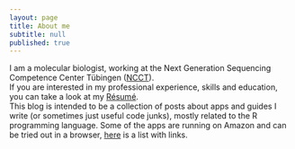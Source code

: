 ```yaml
---
layout: page
title: About me
subtitle: null
published: true
---
```



I am a molecular biologist, working at the Next Generation Sequencing Competence Center Tübingen ([NCCT](https://www.medizin.uni-tuebingen.de/de/medizinische-fakultaet/forschung/core-facilities/ncct)).   
If you are interested in my professional experience, skills and education, you can take a look at my [Résumé](https://angelovangel.github.io/resume).    
This blog is intended to be a collection of posts about apps and guides I write (or sometimes just useful code junks), mostly related to the R programming language. Some of the apps are running on Amazon and can be tried out in a browser, [here](https://angelovangel.github.io/portfolio) is a list with links.
